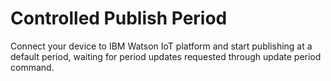 Controlled Publish Period
=========================

Connect your device to IBM Watson IoT platform and start publishing at a default period, waiting for period updates requested through update period command.
